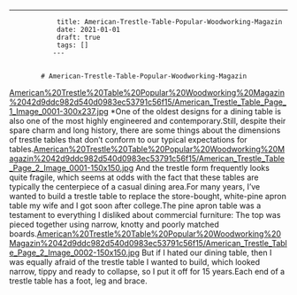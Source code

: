 ---
                title: American-Trestle-Table-Popular-Woodworking-Magazin
                date: 2021-01-01    
                draft: true
                tags: []
               ---


            # American-Trestle-Table-Popular-Woodworking-Magazin

[American%20Trestle%20Table%20Popular%20Woodworking%20Magazin%2042d9ddc982d540d0983ec53791c56f15/American_Trestle_Table_Page_1_Image_0001-300x237.jpg](American%20Trestle%20Table%20Popular%20Woodworking%20Magazin%2042d9ddc982d540d0983ec53791c56f15/American_Trestle_Table_Page_1_Image_0001-300x237.jpg)
*One of the oldest designs for a dining table is also one of the most highly engineered and contemporary.Still, despite their spare charm and long history, there are some things about the dimensions of trestle tables that don’t conform to our typical expectations for tables.[American%20Trestle%20Table%20Popular%20Woodworking%20Magazin%2042d9ddc982d540d0983ec53791c56f15/American_Trestle_Table_Page_2_Image_0001-150x150.jpg](American%20Trestle%20Table%20Popular%20Woodworking%20Magazin%2042d9ddc982d540d0983ec53791c56f15/American_Trestle_Table_Page_2_Image_0001-150x150.jpg)
And the trestle form frequently looks quite fragile, which seems at odds with the fact that these tables are typically the centerpiece of a casual dining area.For many years, I’ve wanted to build a trestle table to replace the store-bought, white-pine apron table my wife and I got soon after college.The pine apron table was a testament to everything I disliked about commercial furniture: The top was pieced together using narrow, knotty and poorly matched boards.[American%20Trestle%20Table%20Popular%20Woodworking%20Magazin%2042d9ddc982d540d0983ec53791c56f15/American_Trestle_Table_Page_2_Image_0002-150x150.jpg](American%20Trestle%20Table%20Popular%20Woodworking%20Magazin%2042d9ddc982d540d0983ec53791c56f15/American_Trestle_Table_Page_2_Image_0002-150x150.jpg)
But if I hated our dining table, then I was equally afraid of the trestle table I wanted to build, which looked narrow, tippy and ready to collapse, so I put it off for 15 years.Each end of a trestle table has a foot, leg and brace.